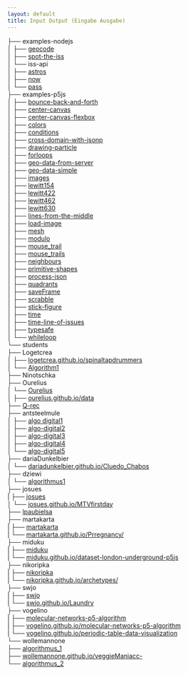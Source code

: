 ```yaml
---
layout: default
title: Input Output (Eingabe Ausgabe)
---
```


<div id="index"></div>

├── examples-nodejs   
│   ├── [geocode](examples-nodejs/geocode)  
│   ├── [spot-the-iss](examples-nodejs/spot-the-iss)  
│   └── iss-api  
│       ├── [astros](examples-nodejs/iss-api/astros)  
│       ├── [now](examples-nodejs/iss-api/now)  
│       └── [pass](examples-nodejs/iss-api/pass)  
├── examples-p5js     
│   ├── [bounce-back-and-forth](examples/bounce-back-and-forth/)   
│   ├── [center-canvas](examples/center-canvas/)   
│   ├── [center-canvas-flexbox](examples/center-canvas-flexbox/)   
│   ├── [colors](examples/colors/)   
│   ├── [conditions](examples/conditions/)   
│   ├── [cross-domain-with-jsonp](examples/cross-domain-with-jsonp/)   
│   ├── [drawing-particle](examples/drawing-particle)   
│   ├── [forloops](examples/forloops/)   
│   ├── [geo-data-from-server](examples/geo-data-from-server/)   
│   ├── [geo-data-simple](examples/geo-data-simple/)   
│   ├── [images](examples/images/)   
│   ├── [lewitt154](examples/lewitt154/)  
│   ├── [lewitt422](examples/lewitt422/)  
│   ├── [lewitt462](examples/lewitt462/)  
│   ├── [lewitt630](examples/lewitt630/)  
│   ├── [lines-from-the-middle](examples/lines-from-the-middle/)   
│   ├── [load-image](examples/load-image)  
│   ├── [mesh](examples/mesh)  
│   ├── [modulo](examples/modulo/)   
│   ├── [mouse_trail](examples/mouse_trail)  
│   ├── [mouse_trails](examples/mouse_trails)  
│   ├── [neighbours](examples/neighbours/)   
│   ├── [primitive-shapes](examples/primitive-shapes/)  
│   ├── [process-json](examples/process-json)  
│   ├── [quadrants](examples/quadrants/)   
│   ├── [saveFrame](examples/saveFrame)   
│   ├── [scrabble](examples/scrabble)  
│   ├── [stick-figure](examples/stick-figure)   
│   ├── [time](examples/time)   
│   ├── [time-line-of-issues](examples/time-line-of-issues)   
│   ├── [typesafe](examples/typesafe)   
│   └── [whileloop](examples/whileloop)   
└── students   
    ├── Logetcrea   
    │   ├── [logetcrea.github.io/spinaltapdrummers](http://logetcrea.github.io/spinaltapdrummers/)    
    │   └── [Algorithm1](students/Logetcrea/Algorithm1)   
    ├── Ninotschka   
    ├── Ourelius   
    │   └── [Ourelius](students/Ourelius)   
    │   ├── [ourelius.github.io/data](http://ourelius.github.io/data/)   
    ├── [Q-rec](students/Q-rec)   
    ├── antsteelmule   
    │   ├── [algo digital1](students/antsteelmule/algo-digital1)   
    │   ├── [algo-digital2](students/antsteelmule/algo-digital2)   
    │   ├── [algo-digital3](students/antsteelmule/algo-digital3)   
    │   ├── [algo-digital4](students/antsteelmule/algo-digital4)   
    │   └── [algo-digital5](students/antsteelmule/algo-digital5)   
    ├── dariaDunkelbier   
    │   └── [dariadunkelbier.github.io/Cluedo_Chabos](http://dariadunkelbier.github.io/Cluedo_Chabos/)   
    ├── dziewi   
    │   └── [algorithmus1](students/dziewi/algorithmus1)   
    ├── josues   
    |   ├── [josues](students/josues)    
    │   └── [josues.github.io/MTVfirstday](http://josues.github.io/MTVfirstday/)   
    ├── [lpaubielsa](students/lpaubielsa)   
    ├── martakarta   
    |   ├── [martakarta](students/martakarta)    
    |   └── [martakarta.github.io/Prregnancy/](http://martakarta.github.io/Prregnancy/)    
    ├── miduku   
    |   ├── [miduku](students/miduku)    
    |   └── [miduku.github.io/dataset-london-underground-p5js](http://miduku.github.io/dataset-london-underground-p5js/)    
    ├── nikoripka   
    |   ├── [nikoripka](students/nikoripka)    
    |   └── [nikoripka.github.io/archetypes/](http://nikoripka.github.io/archetypes/)    
    ├── swjo   
    |   ├── [swjo](students/swjo)    
    |   └── [swjo.github.io/Laundry](http://swjo.github.io/Laundry/)    
    ├── vogelino   
    |   ├── [molecular-networks-p5-algorithm](https://github.com/vogelino/molecular-networks-p5-algorithm)    
    |   ├── [vogelino.github.io/molecular-networks-p5-algorithm](http://vogelino.github.io/molecular-networks-p5-algorithm/)    
    |   └── [vogelino.github.io/periodic-table-data-visualization](http://vogelino.github.io/periodic-table-data-visualization/)    
    └── wollemannone   
        ├── [algorithmus_1](students/wollemannone/algorithmus_1)   
        ├── [wollemannone.github.io/veggieManiacc-](http://wollemannone.github.io/veggieManiacc-/)    
        └── [algorithmus_2](students/wollemannone/algorithmus_2)   